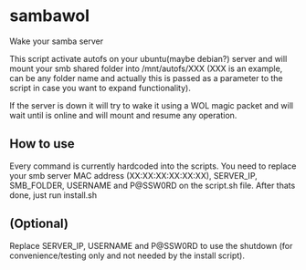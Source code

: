 # sambawol
Wake your samba server

This script activate autofs on your ubuntu(maybe debian?) server and will mount your smb shared folder into /mnt/autofs/XXX (XXX is an example, can be any folder name and actually this is passed as a parameter to the script in case you want to expand functionality).

If the server is down it will try to wake it using a WOL magic packet and will wait until is online and will mount and resume any operation.

## How to use
Every command is currently hardcoded into the scripts. 
You need to replace your smb server MAC address (XX:XX:XX:XX:XX:XX), SERVER_IP, SMB_FOLDER, USERNAME and P@SSW0RD on the script.sh file.
After thats done, just run install.sh

## (Optional)
Replace SERVER_IP, USERNAME and P@SSW0RD to use the shutdown (for convenience/testing only and not needed by the install script).